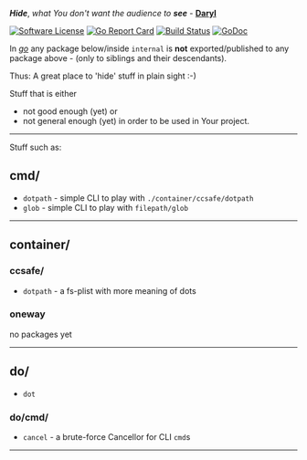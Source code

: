 ***Hide***, *what You don't want the audience to* ***see*** - **[Daryl](Daryl.md)**

[![Software License](https://img.shields.io/badge/license-MIT-brightgreen.svg?style=flat-square)](LICENSE.md)
[![Go Report Card](https://goreportcard.com/badge/github.com/GoLangsam/internal)](https://goreportcard.com/report/github.com/GoLangsam/internal)
[![Build Status](https://travis-ci.org/GoLangsam/internal.svg?branch=master)](https://travis-ci.org/GoLangsam/internal)
[![GoDoc](https://godoc.org/github.com/GoLangsam/internal?status.svg)](https://godoc.org/github.com/GoLangsam/internal)

In *[go](http://golang.org)* any package below/inside `internal` is **not** exported/published to any package above - (only to siblings and their descendants).

Thus: A great place to 'hide' stuff in plain sight :-)

Stuff that is either
- not good enough (yet) or
- not general enough (yet)
in order to be used in Your project.

---
Stuff such as:

## cmd/
- `dotpath` - simple CLI to play with `./container/ccsafe/dotpath`
- `glob` - simple CLI to play with `filepath/glob`

---
## container/

### ccsafe/
- `dotpath` - a fs-plist with more meaning of dots

### oneway
no packages yet

---
## do/
- `dot`

### do/cmd/
- `cancel` - a brute-force Cancellor for CLI `cmd`s

---